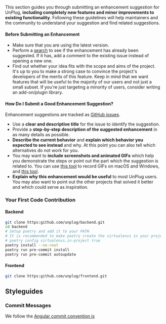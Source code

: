 This section guides you through submitting an enhancement suggestion for UnPlug, **including completely new features and minor improvements to existing functionality**. Following these guidelines will help maintainers and the community to understand your suggestion and find related suggestions.

#### Before Submitting an Enhancement

- Make sure that you are using the latest version.
- Perform a [search](http://gihtub.com/hackudc-unplug/issues) to see if the enhancement has already been suggested. If it has, add a comment to the existing issue instead of opening a new one.
- Find out whether your idea fits with the scope and aims of the project. It's up to you to make a strong case to convince the project's developers of the merits of this feature. Keep in mind that we want features that will be useful to the majority of our users and not just a small subset. If you're just targeting a minority of users, consider writing an add-on/plugin library.

#### How Do I Submit a Good Enhancement Suggestion?

Enhancement suggestions are tracked as [GitHub issues](http://gihtub.com/hackudc-unplug/issues).

- Use a **clear and descriptive title** for the issue to identify the suggestion.
- Provide a **step-by-step description of the suggested enhancement** in as many details as possible.
- **Describe the current behavior** and **explain which behavior you expected to see instead** and why. At this point you can also tell which alternatives do not work for you.
- You may want to **include screenshots and animated GIFs** which help you demonstrate the steps or point out the part which the suggestion is related to. You can use [this tool](https://www.cockos.com/licecap/) to record GIFs on macOS and Windows, and [this tool](https://github.com/colinkeenan/silentcast).
- **Explain why this enhancement would be useful** to most UnPlug users. You may also want to point out the other projects that solved it better and which could serve as inspiration.

### Your First Code Contribution
#### Backend
```bash
git clone https:github.com/unplug/backend.git
cd backend
# Setup poetry and add it to your PATH
# It is recommended to make poetry create the virtualenvs in your project
# poetry config virtualenvs.in-project true
poetry install --no-root
poetry run pre-commit install
poetry run pre-commit autoupdate
```
#### Frontend
```bash
git clone https:github.com/unplug/frontend.git

```

## Styleguides
### Commit Messages
We follow the [Angular commit convention is](https://www.conventionalcommits.org/en/v1.0.0/)
